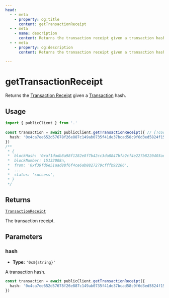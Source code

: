 ```yaml
---
head:
  - - meta
    - property: og:title
      content: getTransactionReceipt
  - - meta
    - name: description
      content: Returns the transaction receipt given a transaction hash.
  - - meta
    - property: og:description
      content: Returns the transaction receipt given a transaction hash.

---
```


# getTransactionReceipt

Returns the [Transaction Receipt](/docs/glossary/terms#transaction-receipt) given a [Transaction](/docs/glossary/terms#transaction) hash.

## Usage

```ts
import { publicClient } from '.'
 
const transaction = await publicClient.getTransactionReceipt({ // [!code focus:99]
  hash: '0x4ca7ee652d57678f26e887c149ab0735f41de37bcad58c9f6d3ed5824f15b74d'
})
/**
 * {
 *  blockHash: '0xaf1dadb8a98f1282e8f7b42cc3da8847bfa2cf4e227b8220403ae642e1173088',
 *  blockNumber: 15132008n,
 *  from: '0xf39fd6e51aad88f6f4ce6ab8827279cfffb92266',
 *  ...
 *  status: 'success',
 * }
 */
```

## Returns

[`TransactionReceipt`](/docs/glossary/types#TODO)

The transaction receipt.

## Parameters

### hash

- **Type:** `'0x${string}'`

A transaction hash.

```ts
const transaction = await publicClient.getTransactionReceipt({
  hash: '0x4ca7ee652d57678f26e887c149ab0735f41de37bcad58c9f6d3ed5824f15b74d' // [!code focus]
})
```
